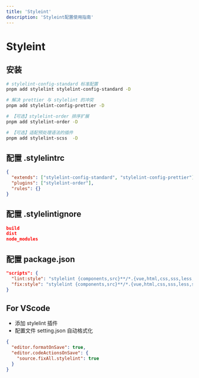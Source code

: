 ```yaml
---
title: 'Styleint'
description: 'Styleint配置使用指南'
---
```


# Styleint

## 安装

```bash
# stylelint-config-standard 标准配置
pnpm add stylelint stylelint-config-standard -D

# 解决 prettier 与 stylelint 的冲突
pnpm add stylelint-config-prettier -D

# 【可选】stylelint-order 排序扩展
pnpm add stylelint-order -D

# 【可选】适配预处理语法的插件
pnpm add stylelint-scss  -D
```

## 配置 .stylelintrc

```json
{
  "extends": ["stylelint-config-standard", "stylelint-config-prettier"],
  "plugins": ["stylelint-order"],
  "rules": {}
}
```

## 配置 .stylelintignore

```json
build
dist
node_modules
```

## 配置 package.json

```json
"scripts": {
  "lint:style": "stylelint {components,src}**/*.{vue,html,css,sss,less,scss,sass}",
  "fix:style": "stylelint {components,src}**/*.{vue,html,css,sss,less,scss,sass} --fix"
}
```

## For VScode

- 添加 stylelint 插件
- 配置文件 setting.json 自动格式化

```json
{
  "editor.formatOnSave": true,
  "editor.codeActionsOnSave": {
    "source.fixAll.stylelint": true
  }
}
```
